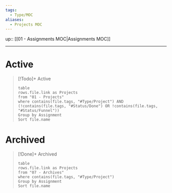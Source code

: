 ```yaml
---
tags:
  - Type/MOC
aliases:
  - Projects MOC
---
```

up:: [[01 - Assignments MOC|Assignments MOC]]
___
# Active
> [!Todo]+ Active
> ```dataview
> table 
> rows.file.link as Projects
> from "01 - Projects"
> where contains(file.tags, "#Type/Project") AND (!contains(file.tags, "#Status/Done") OR !contains(file.tags, "#Status/Funnel"))
> Group by Assignment
> Sort file.name 
> ```
# Archived
> [!Done]+ Archived
> ```dataview
> table 
> rows.file.link as Projects
> from "07 - Archives"
> where contains(file.tags, "#Type/Project")
> Group by Assignment
> Sort file.name 
> ```
